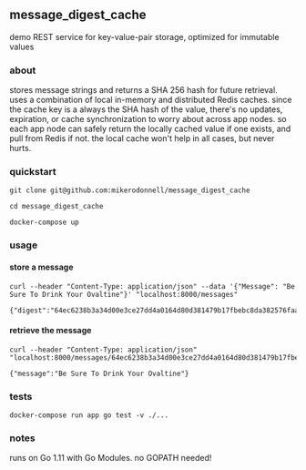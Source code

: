 ## message_digest_cache
demo REST service for key-value-pair storage, optimized for immutable values

### about
stores message strings and returns a SHA 256 hash for future retrieval. uses a combination of local in-memory and distributed Redis caches. since the cache key is a always the SHA hash of the value, there's no updates, expiration, or cache synchronization to worry about across app nodes. so each app node can safely return the locally cached value if one exists, and pull from Redis if not. the local cache won't help in all cases, but never hurts. 

### quickstart
```
git clone git@github.com:mikerodonnell/message_digest_cache

cd message_digest_cache

docker-compose up
```

### usage
#### store a message
```
curl --header "Content-Type: application/json" --data '{"Message": "Be Sure To Drink Your Ovaltine"}' "localhost:8000/messages"

{"digest":"64ec6238b3a34d00e3ce27dd4a0164d80d381479b17fbebc8da382576faa5a06"}
```

#### retrieve the message
```
curl --header "Content-Type: application/json" "localhost:8000/messages/64ec6238b3a34d00e3ce27dd4a0164d80d381479b17fbebc8da382576faa5a06"

{"message":"Be Sure To Drink Your Ovaltine"}
```

### tests
```
docker-compose run app go test -v ./...
```

### notes
runs on Go 1.11 with Go Modules. no GOPATH needed!